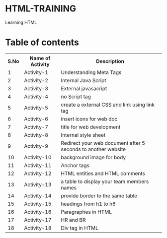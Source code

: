 # HTML-TRAINING
Learning HTML
# Table of contents
<table>
<tr>
  <th>S.No</th>
  <th>Name of Activity</th>
  <th>Description</th>
</tr>
  <tr>
  <td>1</td>
  <td>Activity-1</td>
  <td>Understanding Meta Tags</td>
  </tr>
  <tr>
  <td>2</td>
  <td>Activity-2</td>
  <td>Internal Java Script</td>
  </tr>
  <tr>
  <td>3</td>
  <td>Activity-3</td>
  <td>External javasacript</td>
  </tr>
  <tr>
  <td>4</td>
  <td>Activity-4</td>
  <td>no Script tag</td>
  </tr>
  <tr>
  <td>5</td>
  <td>Activity-5</td>
  <td>create a external CSS and link using link tag </td>
  </tr>
  <tr>
  <td>6</td>
  <td>Activity-6</td>
  <td>insert icons for web doc</td>
  </tr>
  <tr>
  <td>7</td>
  <td>Activity-7</td>
  <td>title for web development</td>
  </tr>
  <tr>
  <td>8</td>
  <td>Activity-8</td>
  <td>Internal style sheet</td>
  </tr>
  <tr>
  <td>9</td>
  <td>Activity-9</td>
  <td>Redirect your web document after 5 seconds to another website</td>
  </tr>
  <tr>
  <td>10</td>
  <td>Activity-10</td>
  <td>background image for body</td>
  </tr>
   <tr>
  <td>11</td>
  <td>Activity-11</td>
  <td>Anchor tags</td>
  </tr>
   <tr>
  <td>12</td>
  <td>Activity-12</td>
  <td>HTML entities and HTML comments</td>
  </tr>
  <tr>
  <td>13</td>
  <td>Activity-13</td>
  <td>a table to display your team members names</td>
  </tr>
  <tr>
  <td>14</td>
  <td>Activity-14</td>
  <td>provide border to the same table</td>
  </tr>
  <tr>
  <td>15</td>
  <td>Activity-15</td>
  <td>headings from h1 to h6</td>
  </tr>
  <tr>
  <td>16</td>
  <td>Activity-16</td>
  <td>Paragraphes in HTML</td>
  </tr>
  <tr>
  <td>17</td>
  <td>Activity-17</td>
  <td>HR and BR</td>
  </tr>
  <tr>
  <td>18</td>
  <td>Activity-18</td>
  <td>Div tag in HTML</td>
  </tr>
</table>
